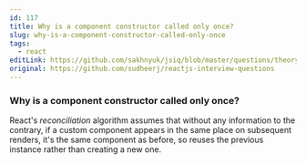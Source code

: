 ```yaml
---
id: 117
title: Why is a component constructor called only once?
slug: why-is-a-component-constructor-called-only-once
tags:
  - react
editLink: https://github.com/sakhnyuk/jsiq/blob/master/questions/theory/react/117.md
original: https://github.com/sudheerj/reactjs-interview-questions
---
```


### Why is a component constructor called only once?

React's _reconciliation_ algorithm assumes that without any information to the contrary, if a custom component appears in the same place on subsequent renders, it's the same component as before, so reuses the previous instance rather than creating a new one.
